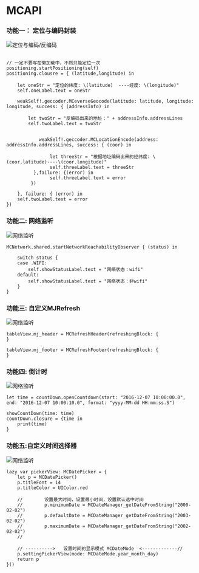 # MCAPI

### 功能一： 定位与编码封装

![定位与编码/反编码](https://github.com/mancongiOS/MCAPI/blob/master/GitHubImages/location.png)
```

// 一定不要写在懒加载中，不然只能定位一次
positioning.startPositioning(self)
positioning.clousre = { (latitude,longitude) in

    let oneStr = "定位的纬度: \(latitude)  ----经度: \(longitude)"
    self.oneLabel.text = oneStr

    weakSelf!.geccoder.MCeverseGeocode(latitude: latitude, longitude: longitude, success: { (addressInfo) in

        let twoStr = "反编码出来的地址：" + addressInfo.addressLines
        self.twoLabel.text = twoStr


            weakSelf!.geccoder.MCLocationEncode(address: addressInfo.addressLines, success: { (coor) in

                let threeStr = "根据地址编码出来的经纬度: \(coor.latitude)----\(coor.longitude)"
                self.threeLabel.text = threeStr
          },failure: {(error) in
                self.threeLabel.text = error
         })

    }, failure: { (error) in
    self.twoLabel.text = error
})

```

### 功能二: 网络监听

![网络监听](https://github.com/mancongiOS/MCAPI/blob/master/GitHubImages/wifi.png)

```
MCNetwork.shared.startNetworkReachabilityObserver { (status) in

    switch status {
    case .WIFI:
        self.showStatusLabel.text = "网络状态：wifi"
    default:
        self.showStatusLabel.text = "网络状态：非wifi"
    }
}
```



### 功能三: 自定义MJRefresh

![网络监听](https://github.com/mancongiOS/MCAPI/blob/master/GitHubImages/MJRefresh.png)
```
tableView.mj_header = MCRefreshHeader(refreshingBlock: {
}

tableView.mj_footer = MCRefreshFooter(refreshingBlock: {
}
```


### 功能四: 倒计时

![网络监听](https://github.com/mancongiOS/MCAPI/blob/master/GitHubImages/countDown.png)
```
let time = countDown.openCountdown(start: "2016-12-07 10:00:00.0", end: "2016-12-07 10:00:10.0", format: "yyyy-MM-dd HH:mm:ss.S")

showCountDown(time: time)
countDown.closure = {time in
    print(time)
}
```

### 功能五:自定义时间选择器

![网络监听](https://github.com/mancongiOS/MCAPI/blob/master/GitHubImages/datePicker.png)
```
lazy var pickerView: MCDatePicker = {
    let p = MCDatePicker()
    p.titleFont = 14
    p.titleColor = UIColor.red

    //        设置最大时间，设置最小时间，设置默认选中时间
    //        p.minimumDate = MCDateManager_getDateFromString("2000-02-02")
    //        p.defaultDate = MCDateManager_getDateFromString("2003-02-02")
    //        p.maximumDate = MCDateManager_getDateFromString("2002-02-02")
    //

    // ---------->   设置时间的显示模式 MCDateMode  <-------------//
    p.settingPickerView(mode: MCDateMode.year_month_day)
    return p
}()
```



